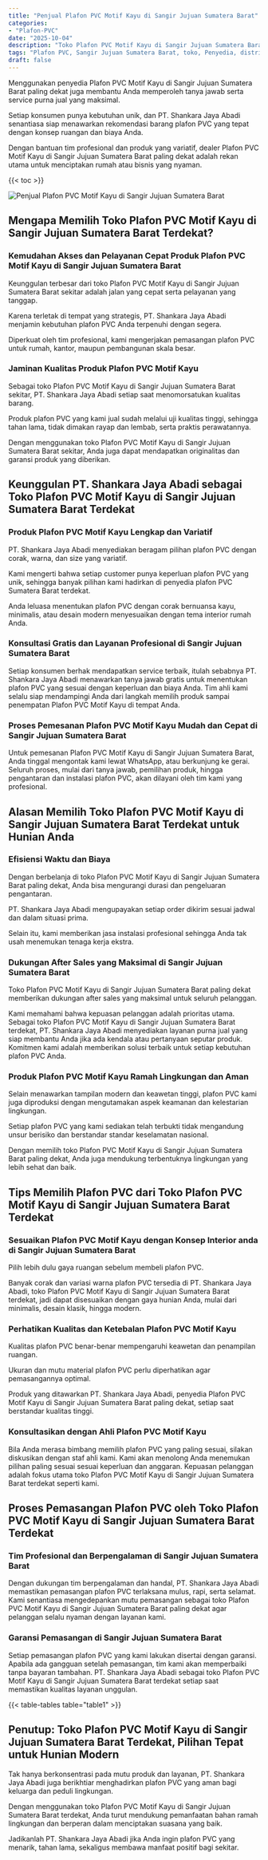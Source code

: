 ```yaml
---
title: "Penjual Plafon PVC Motif Kayu di Sangir Jujuan Sumatera Barat"
categories: 
- "Plafon-PVC"
date: "2025-10-04"
description: "Toko Plafon PVC Motif Kayu di Sangir Jujuan Sumatera Barat untuk tempat tinggal, perkantoran, serta ritel. Produk unggulan, beragam motif, warna modern, beserta jasa instalasi dikerjakan oleh tenaga ahli berpengalaman serta kepastian resmi!|Servis distribusi Plafon PVC Motif Kayu di Sangir Jujuan Sumatera Barat untuk kebutuhan tempat tinggal, kantor, maupun gerai, beserta plafon berkualitas dan penempatan oleh teknisi profesional serta garansi resmi.|Solusi Plafon PVC Motif Kayu di Sangir Jujuan Sumatera Barat yang terbukti bagi rumah, perkantoran, dan gerai, bersama material terbaik dan pemasangan oleh teknisi ahli dan garansi resmi.|Distribusi Plafon PVC Motif Kayu di Sangir Jujuan Sumatera Barat bagi rumah, kantor, serta gerai, beserta material berkualitas dan penempatan ditangani oleh tenaga ahli ahli, dilengkapi beserta kepastian resmi.}"
tags: "Plafon PVC, Sangir Jujuan Sumatera Barat, toko, Penyedia, distributor"
draft: false
---
```


Menggunakan penyedia Plafon PVC Motif Kayu di Sangir Jujuan Sumatera Barat paling dekat juga membantu Anda memperoleh tanya jawab serta service purna jual yang maksimal.

Setiap konsumen punya kebutuhan unik, dan PT. Shankara Jaya Abadi senantiasa siap menawarkan rekomendasi barang plafon PVC yang tepat dengan konsep ruangan dan biaya Anda.

Dengan bantuan tim profesional dan produk yang variatif, dealer Plafon PVC Motif Kayu di Sangir Jujuan Sumatera Barat paling dekat adalah rekan utama untuk menciptakan rumah atau bisnis yang nyaman.

{{< toc >}}

![Penjual Plafon PVC Motif Kayu di Sangir Jujuan Sumatera Barat](/images/Plafon-PVC/Penjual-Plafon-PVC-Motif-Kayu-di-Sangir-Jujuan-Sumatera-Barat.png)


## Mengapa Memilih Toko Plafon PVC Motif Kayu di Sangir Jujuan Sumatera Barat Terdekat?

### Kemudahan Akses dan Pelayanan Cepat Produk Plafon PVC Motif Kayu di Sangir Jujuan Sumatera Barat

Keunggulan terbesar dari toko Plafon PVC Motif Kayu di Sangir Jujuan Sumatera Barat sekitar adalah jalan yang cepat serta pelayanan yang tanggap.

Karena terletak di tempat yang strategis, PT. Shankara Jaya Abadi menjamin kebutuhan plafon PVC Anda terpenuhi dengan segera.

Diperkuat oleh tim profesional, kami mengerjakan pemasangan plafon PVC untuk rumah, kantor, maupun pembangunan skala besar.

### Jaminan Kualitas Produk Plafon PVC Motif Kayu

Sebagai toko Plafon PVC Motif Kayu di Sangir Jujuan Sumatera Barat sekitar, PT. Shankara Jaya Abadi setiap saat menomorsatukan kualitas barang.

Produk plafon PVC yang kami jual sudah melalui uji kualitas tinggi, sehingga tahan lama, tidak dimakan rayap dan lembab, serta praktis perawatannya.

Dengan menggunakan toko Plafon PVC Motif Kayu di Sangir Jujuan Sumatera Barat sekitar, Anda juga dapat mendapatkan originalitas dan garansi produk yang diberikan.

## Keunggulan PT. Shankara Jaya Abadi sebagai Toko Plafon PVC Motif Kayu di Sangir Jujuan Sumatera Barat Terdekat

### Produk Plafon PVC Motif Kayu Lengkap dan Variatif

PT. Shankara Jaya Abadi menyediakan beragam pilihan plafon PVC dengan corak, warna, dan size yang variatif.

Kami mengerti bahwa setiap customer punya keperluan plafon PVC yang unik, sehingga banyak pilihan kami hadirkan di penyedia plafon PVC Sumatera Barat terdekat.

Anda leluasa menentukan plafon PVC dengan corak bernuansa kayu, minimalis, atau desain modern menyesuaikan dengan tema interior rumah Anda.

### Konsultasi Gratis dan Layanan Profesional di Sangir Jujuan Sumatera Barat

Setiap konsumen berhak mendapatkan service terbaik, itulah sebabnya PT. Shankara Jaya Abadi menawarkan tanya jawab gratis untuk menentukan plafon PVC yang sesuai dengan keperluan dan biaya Anda. Tim ahli kami selalu siap mendampingi Anda dari langkah memilih produk sampai penempatan Plafon PVC Motif Kayu di tempat Anda.

### Proses Pemesanan Plafon PVC Motif Kayu Mudah dan Cepat di Sangir Jujuan Sumatera Barat

Untuk pemesanan Plafon PVC Motif Kayu di Sangir Jujuan Sumatera Barat, Anda tinggal mengontak kami lewat WhatsApp, atau berkunjung ke gerai. Seluruh proses, mulai dari tanya jawab, pemilihan produk, hingga pengantaran dan instalasi plafon PVC, akan dilayani oleh tim kami yang profesional.

## Alasan Memilih Toko Plafon PVC Motif Kayu di Sangir Jujuan Sumatera Barat Terdekat untuk Hunian Anda

### Efisiensi Waktu dan Biaya

Dengan berbelanja di toko Plafon PVC Motif Kayu di Sangir Jujuan Sumatera Barat paling dekat, Anda bisa mengurangi durasi dan pengeluaran pengantaran.

PT. Shankara Jaya Abadi mengupayakan setiap order dikirim sesuai jadwal dan dalam situasi prima.

Selain itu, kami memberikan jasa instalasi profesional sehingga Anda tak usah menemukan tenaga kerja ekstra.

### Dukungan After Sales yang Maksimal di Sangir Jujuan Sumatera Barat

Toko Plafon PVC Motif Kayu di Sangir Jujuan Sumatera Barat paling dekat memberikan dukungan after sales yang maksimal untuk seluruh pelanggan.

Kami memahami bahwa kepuasan pelanggan adalah prioritas utama. Sebagai toko Plafon PVC Motif Kayu di Sangir Jujuan Sumatera Barat terdekat, PT. Shankara Jaya Abadi menyediakan layanan purna jual yang siap membantu Anda jika ada kendala atau pertanyaan seputar produk. Komitmen kami adalah memberikan solusi terbaik untuk setiap kebutuhan plafon PVC Anda.

### Produk Plafon PVC Motif Kayu Ramah Lingkungan dan Aman

Selain menawarkan tampilan modern dan keawetan tinggi, plafon PVC kami juga diproduksi dengan mengutamakan aspek keamanan dan kelestarian lingkungan.

Setiap plafon PVC yang kami sediakan telah terbukti tidak mengandung unsur berisiko dan berstandar standar keselamatan nasional.

Dengan memilih toko Plafon PVC Motif Kayu di Sangir Jujuan Sumatera Barat paling dekat, Anda juga mendukung terbentuknya lingkungan yang lebih sehat dan baik.

## Tips Memilih Plafon PVC dari Toko Plafon PVC Motif Kayu di Sangir Jujuan Sumatera Barat Terdekat

### Sesuaikan Plafon PVC Motif Kayu dengan Konsep Interior anda di Sangir Jujuan Sumatera Barat

Pilih lebih dulu gaya ruangan sebelum membeli plafon PVC.

Banyak corak dan variasi warna plafon PVC tersedia di PT. Shankara Jaya Abadi, toko Plafon PVC Motif Kayu di Sangir Jujuan Sumatera Barat terdekat, jadi dapat disesuaikan dengan gaya hunian Anda, mulai dari minimalis, desain klasik, hingga modern.

### Perhatikan Kualitas dan Ketebalan Plafon PVC Motif Kayu

Kualitas plafon PVC benar-benar mempengaruhi keawetan dan penampilan ruangan.

Ukuran dan mutu material plafon PVC perlu diperhatikan agar pemasangannya optimal.

Produk yang ditawarkan PT. Shankara Jaya Abadi, penyedia Plafon PVC Motif Kayu di Sangir Jujuan Sumatera Barat paling dekat, setiap saat berstandar kualitas tinggi.

### Konsultasikan dengan Ahli Plafon PVC Motif Kayu

Bila Anda merasa bimbang memilih plafon PVC yang paling sesuai, silakan diskusikan dengan staf ahli kami. Kami akan menolong Anda menemukan pilihan paling sesuai sesuai keperluan dan anggaran. Kepuasan pelanggan adalah fokus utama toko Plafon PVC Motif Kayu di Sangir Jujuan Sumatera Barat terdekat seperti kami.

## Proses Pemasangan Plafon PVC oleh Toko Plafon PVC Motif Kayu di Sangir Jujuan Sumatera Barat Terdekat

### Tim Profesional dan Berpengalaman di Sangir Jujuan Sumatera Barat

Dengan dukungan tim berpengalaman dan handal, PT. Shankara Jaya Abadi memastikan pemasangan plafon PVC terlaksana mulus, rapi, serta selamat. Kami senantiasa mengedepankan mutu pemasangan sebagai toko Plafon PVC Motif Kayu di Sangir Jujuan Sumatera Barat paling dekat agar pelanggan selalu nyaman dengan layanan kami.

### Garansi Pemasangan di Sangir Jujuan Sumatera Barat

Setiap pemasangan plafon PVC yang kami lakukan disertai dengan garansi. Apabila ada gangguan setelah pemasangan, tim kami akan memperbaiki tanpa bayaran tambahan. PT. Shankara Jaya Abadi sebagai toko Plafon PVC Motif Kayu di Sangir Jujuan Sumatera Barat terdekat setiap saat memastikan kualitas layanan unggulan.

{{< table-tables table="table1" >}}

## Penutup: Toko Plafon PVC Motif Kayu di Sangir Jujuan Sumatera Barat Terdekat, Pilihan Tepat untuk Hunian Modern

Tak hanya berkonsentrasi pada mutu produk dan layanan, PT. Shankara Jaya Abadi juga berikhtiar menghadirkan plafon PVC yang aman bagi keluarga dan peduli lingkungan.

Dengan menggunakan toko Plafon PVC Motif Kayu di Sangir Jujuan Sumatera Barat terdekat, Anda turut mendukung pemanfaatan bahan ramah lingkungan dan berperan dalam menciptakan suasana yang baik.

Jadikanlah PT. Shankara Jaya Abadi jika Anda ingin plafon PVC yang menarik, tahan lama, sekaligus membawa manfaat positif bagi sekitar.